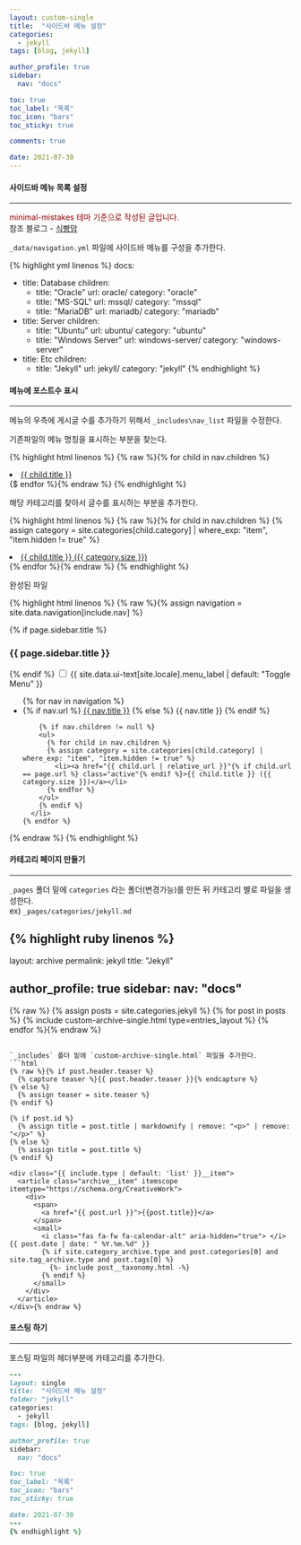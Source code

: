 ```yaml
---
layout: custom-single
title:  "사이드바 메뉴 설정"
categories:
  - jekyll
tags: [blog, jekyll]

author_profile: true
sidebar:
  nav: "docs"

toc: true
toc_label: "목록"
toc_icon: "bars"
toc_sticky: true

comments: true

date: 2021-07-30
---
```


#### 사이드바 메뉴 목록 설정
---
<span style="color:darkred">minimal-mistakes 테마 기준으로 작성된 글입니다.</span>  
참조 블로그 - [식빵맘](https://ansohxxn.github.io/)  

`_data/navigation.yml` 파일에 사이드바 메뉴를 구성을 추가한다.

{% highlight yml linenos %}
docs:
  - title: Database
    children:
      - title: "Oracle"
        url: oracle/
        category: "oracle"
      - title: "MS-SQL"
        url: mssql/
        category: "mssql"
      - title: "MariaDB"
        url: mariadb/
        category: "mariadb"
  - title: Server
    children:
      - title: "Ubuntu"
        url: ubuntu/
        category: "ubuntu"
      - title: "Windows Server"
        url: windows-server/
        category: "windows-server"
  - title: Etc
    children:
      - title: "Jekyll"
        url: jekyll/
        category: "jekyll"
{% endhighlight %}
#### 메뉴에 포스트수 표시
---
메뉴의 우측에 게시글 수를 추가하기 위해서 `_includes\nav_list` 파일을 수정한다.

기존파일의 메뉴 명칭을 표시하는 부분을 찾는다.

{% highlight html linenos %}
{% raw %}{% for child in nav.children %}
<li><a href="{{ child.url | relative_url }}"{% if child.url == page.url %} class="active"{% endif %}>{{ child.title }}</a></li>
{$ endfor %}{% endraw %}
{% endhighlight %}

해당 카테고리를 찾아서 글수를 표시하는 부분을 추가한다.

{% highlight html linenos %}
{% raw %}{% for child in nav.children %}
{% assign category = site.categories[child.category] | where_exp: "item", "item.hidden != true" %}
  <li><a href="{{ child.url | relative_url }}"{% if child.url == page.url %} class="active"{% endif %}>{{ child.title }} ({{ category.size }})</a></li>
{% endfor %}{% endraw %}
{% endhighlight %}

완성된 파일

{% highlight html linenos %}
{% raw %}{% assign navigation = site.data.navigation[include.nav] %}

<nav class="nav__list">
  {% if page.sidebar.title %}<h3 class="nav__title" style="padding-left: 0;">{{ page.sidebar.title }}</h3>{% endif %}
  <input id="ac-toc" name="accordion-toc" type="checkbox" />
  <label for="ac-toc">{{ site.data.ui-text[site.locale].menu_label | default: "Toggle Menu" }}</label>
  <ul class="nav__items">
    {% for nav in navigation %}
      <li>
        {% if nav.url %}
          <a href="{{ nav.url | relative_url }}"><span class="nav__sub-title">{{ nav.title }}</span></a>
        {% else %}
          <span class="nav__sub-title">{{ nav.title }}</span>
        {% endif %}

        {% if nav.children != null %}
        <ul>
          {% for child in nav.children %}
          {% assign category = site.categories[child.category] | where_exp: "item", "item.hidden != true" %}
            <li><a href="{{ child.url | relative_url }}"{% if child.url == page.url %} class="active"{% endif %}>{{ child.title }} ({{ category.size }})</a></li>
          {% endfor %}
        </ul>
        {% endif %}
      </li>
    {% endfor %}
  </ul>
</nav>{% endraw %}
{% endhighlight %}

#### 카테고리 페이지 만들기
---
`_pages` 폴더 밑에 `categories` 라는 폴더(변경가능)를 만든 뒤 카테고리 별로 파일을 생성한다.  
ex) `_pages/categories/jekyll.md`

{% highlight ruby linenos %}
---
layout: archive
permalink: jekyll
title: "Jekyll"

author_profile: true
sidebar:
  nav: "docs"
---
{% raw %}
{% assign posts = site.categories.jekyll %}
{% for post in posts %}
  {% include custom-archive-single.html type=entries_layout %}
{% endfor %}{% endraw %}
```

`_includes` 폴더 밑에 `custom-archive-single.html` 파일을 추가한다.
```html
{% raw %}{% if post.header.teaser %}
  {% capture teaser %}{{ post.header.teaser }}{% endcapture %}
{% else %}
  {% assign teaser = site.teaser %}
{% endif %}

{% if post.id %}
  {% assign title = post.title | markdownify | remove: "<p>" | remove: "</p>" %}
{% else %}
  {% assign title = post.title %}
{% endif %}

<div class="{{ include.type | default: 'list' }}__item">
  <article class="archive__item" itemscope itemtype="https://schema.org/CreativeWork">
    <div>
      <span>
        <a href="{{ post.url }}">{{post.title}}</a>
      </span>
      <small> 
        <i class="fas fa-fw fa-calendar-alt" aria-hidden="true"> </i>{{ post.date | date: " %Y.%m.%d" }}
        {% if site.category_archive.type and post.categories[0] and site.tag_archive.type and post.tags[0] %}
          {%- include post__taxonomy.html -%}
        {% endif %}
      </small>
    </div>
  </article>
</div>{% endraw %}
```

#### 포스팅 하기
---
포스팅 파일의 헤더부분에 카테고리를 추가한다.
```ruby
---
layout: single
title:  "사이드바 메뉴 설정"
folder: "jekyll"
categories:
  - jekyll
tags: [blog, jekyll]

author_profile: true
sidebar:
  nav: "docs"

toc: true
toc_label: "목록"
toc_icon: "bars"
toc_sticky: true

date: 2021-07-30
---
{% endhighlight %}